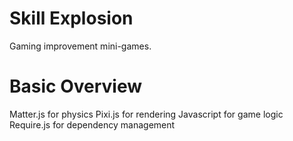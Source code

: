 # Skill Explosion
Gaming improvement mini-games.

# Basic Overview
Matter.js for physics
Pixi.js for rendering
Javascript for game logic
Require.js for dependency management
